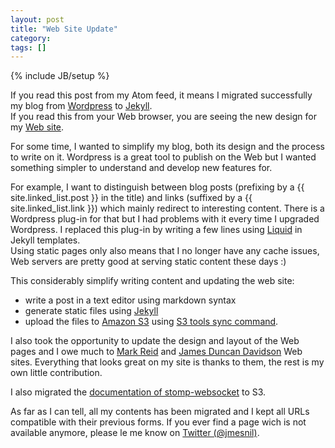 ```yaml
---
layout: post
title: "Web Site Update"
category: 
tags: []
---
```

{% include JB/setup %}

If you read this post from my Atom feed, it means I migrated successfully my blog from [Wordpress][wp] to [Jekyll][jekyll].  
If you read this from your Web browser, you are seeing the new design for my [Web site][jmesnil].

For some time, I wanted to simplify my blog, both its design and the process to write on it.
Wordpress is a great tool to publish on the Web but I wanted something simpler to understand and develop new features for.

For example, I want to distinguish between blog posts (prefixing by a {{ site.linked_list.post }} in the title) and links (suffixed by a {{ site.linked_list.link }}) which mainly redirect to interesting content.
There is a Wordpress plug-in for that but I had problems with it every time I upgraded Wordpress. I replaced this plug-in by writing a few lines using [Liquid][liquid] in Jekyll templates.  
Using static pages only also means that I no longer have any cache issues, Web servers are pretty good at serving static content these days :)

This considerably simplify writing content and updating the web site:

* write a post in a text editor using markdown syntax
* generate static files using [Jekyll][jekyll]
* upload the files to [Amazon S3][s3] using [S3 tools sync command][s3tools].

I also took the opportunity to update the design and layout of the Web pages and I owe much to [Mark Reid][mreid] and [James Duncan Davidson][dd] Web sites. Everything that looks great on my site is thanks to them, the rest is my own little contribution.

I also migrated the [documentation of stomp-websocket][stomp-websocket] to S3.

As far as I can tell, all my contents has been migrated and I kept all URLs compatible with their previous forms.
If you ever find a page wich is not available anymore, please le me know on [Twitter (@jmesnil)][twitter].

[jmesnil]: http://jmesnil.net/
[mreid]: http://mark.reid.name/
[dd]: http://duncandavidson.com/
[liquid]: https://github.com/shopify/liquid/wiki/liquid-for-designers
[wp]: http://wordpress.org/
[jekyll]: http://jekyllrb.com
[jb]: http://jekyllbootstrap.com/
[s3tools]: http://s3tools.org/s3cmd-sync
[s3]: http://aws.amazon.com/s3/
[twitter]: https://twitter.com/jmesnil
[stomp-websocket]: http://jmesnil.net/stomp-websocket/doc/